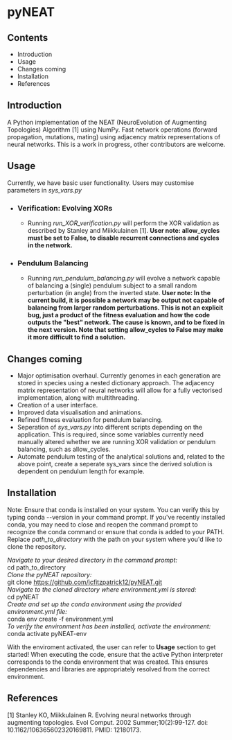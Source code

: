 # pyNEAT

## Contents
* Introduction
* Usage
* Changes coming
* Installation
* References

## Introduction
A Python implementation of the NEAT (NeuroEvolution of Augmenting Topologies) Algorithm [1] using NumPy. Fast network operations (forward propagation, mutations, mating) using adjacency matrix representations of neural networks. This is a work in progress, other contributors are welcome.

## Usage 
Currently, we have basic user functionality. Users may customise parameters in _sys_vars.py_

* ### Verification: Evolving XORs
  * Running _run_XOR_verification.py_ will perform the XOR validation as described by Stanley and Miikkulainen [1]. __User note: allow_cycles must be set to False, to disable recurrent connections and cycles in the network.__
* ### Pendulum Balancing
  * Running _run_pendulum_balancing.py_ will evolve a network capable of balancing a (single) pendulum subject to a small random perturbation (in angle) from the inverted state. __User note: In the current build, it is possible a network may be output not capable of balancing from larger random perturbations. This is not an explicit bug, just a product of the fitness evaluation and how the code outputs the "best" network. The cause is known, and to be fixed in the next version. Note that setting allow_cycles to False may make it more difficult to find a solution.__
 
## Changes coming
* Major optimisation overhaul. Currently genomes in each generation are stored in species using a nested dictionary approach. The adjacency matrix representation of neural networks will allow for a fully vectorised implementation, along with multithreading.
* Creation of a user interface.
* Improved data visualisation and animations.
* Refined fitness evaluation for pendulum balancing.
* Seperation of _sys_vars.py_ into different scripts depending on the application. This is required, since some variables currently need manually altered whether we are running XOR validation or pendulum balancing, such as allow_cycles.
* Automate pendulum testing of the analytical solutions and, related to the above point, create a seperate sys_vars since the derived solution is dependent on pendulum length for example.
  
## Installation
Note: Ensure that conda is installed on your system. You can verify this by typing conda --version in your command prompt. If you've recently installed conda, you may need to close and reopen the command prompt to recognize the conda command or ensure that conda is added to your PATH. Replace _path_to_directory_ with the path on your system where you'd like to clone the repository.

_Navigate to your desired directory in the command prompt:_ \
cd path_to_directory \
_Clone the pyNEAT repository:_ \
git clone https://github.com/jcfitzpatrick12/pyNEAT.git \
_Navigate to the cloned directory where environment.yml is stored:_ \
cd pyNEAT \
_Create and set up the conda environment using the provided environment.yml file:_ \
conda env create -f environment.yml \
_To verify the environment has been installed, activate the environment:_ \
conda activate pyNEAT-env 

With the enviroment activated, the user can refer to __Usage__ section to get started! When executing the code, ensure that the active Python interpreter corresponds to the conda environment that was created. This ensures dependencies and libraries are appropriately resolved from the correct environment.

## References
[1] Stanley KO, Miikkulainen R. Evolving neural networks through augmenting topologies. Evol Comput. 2002 Summer;10(2):99-127. doi: 10.1162/106365602320169811. PMID: 12180173.

